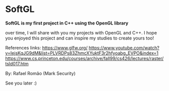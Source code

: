 # SoftGL

  **SoftGL is my first project in C++ using the OpenGL library**
  
 over time, I will share with you my projects with OpenGL and C++. I hope you enjoyed this project and can inspire my studies to create yours too!

References links:
https://www.glfw.org/
https://www.youtube.com/watch?v=IejsKqJG9dM&list=PLVRDPs83ZhmcXYuktF3r2hfyoabg_EVPO&index=1
https://www.cs.princeton.edu/courses/archive/fall99/cs426/lectures/raster/tsld017.htm

By: Rafael Romão (Mark Security)

See you later :)
